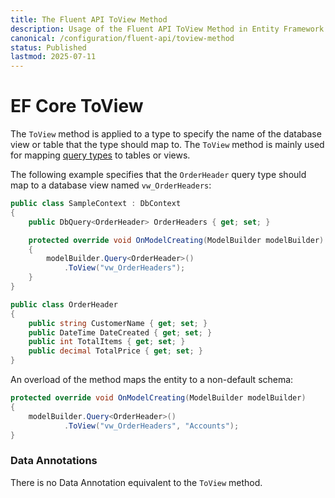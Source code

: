 ```yaml
---
title: The Fluent API ToView Method
description: Usage of the Fluent API ToView Method in Entity Framework Core
canonical: /configuration/fluent-api/toview-method
status: Published
lastmod: 2025-07-11
---
```


# EF Core ToView

The `ToView` method is applied to a type to specify the name of the database view or table that the type should map to. The `ToView` method is mainly used for mapping [query types](/query-types) to tables or views.


The following example specifies that the `OrderHeader` query type should map to a database view named `vw_OrderHeaders`:

```csharp
public class SampleContext : DbContext
{
    public DbQuery<OrderHeader> OrderHeaders { get; set; }

    protected override void OnModelCreating(ModelBuilder modelBuilder)
    {
        modelBuilder.Query<OrderHeader>()
            .ToView("vw_OrderHeaders");
    }
}

public class OrderHeader
{
    public string CustomerName { get; set; }
    public DateTime DateCreated { get; set; }
    public int TotalItems { get; set; }
    public decimal TotalPrice { get; set; }
}
```

An overload of the method maps the entity to a non-default schema:

```csharp
protected override void OnModelCreating(ModelBuilder modelBuilder)
{
    modelBuilder.Query<OrderHeader>()
            .ToView("vw_OrderHeaders", "Accounts");
}
```

### Data Annotations
There is no Data Annotation equivalent to the `ToView` method.